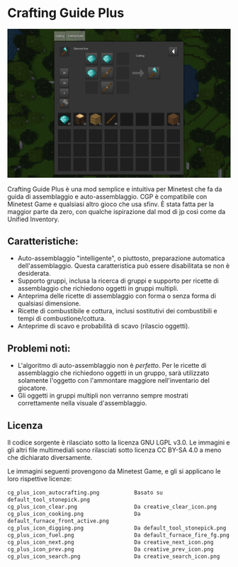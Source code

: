 # Crafting Guide Plus

![screenshot](screenshot.png)

Crafting Guide Plus è una mod semplice e intuitiva per Minetest che fa da guida di assemblaggio e auto-assemblaggio.
CGP è compatibile con Minetest Game e qualsiasi altro gioco che usa sfinv.
È stata fatta per la maggior parte da zero, con qualche ispirazione dal mod di jp così come da Unified Inventory.

## Caratteristiche:

- Auto-assemblaggio "intelligente", o piuttosto, preparazione automatica dell'assemblaggio. Questa caratteristica può essere disabilitata se non è desiderata.
- Supporto gruppi, inclusa la ricerca di gruppi e supporto per ricette di assemblaggio che richiedono oggetti in gruppi multipli.
- Anteprima delle ricette di assemblaggio con forma o senza forma di qualsiasi dimensione.
- Ricette di combustibile e cottura, inclusi sostitutivi dei combustibili e tempi di combustione/cottura.
- Anteprime di scavo e probabilità di scavo (rilascio oggetti).

## Problemi noti:

- L'algoritmo di auto-assemblaggio non è *perfetto*. Per le ricette di assemblaggio che richiedono oggetti in un gruppo, sarà utilizzato solamente l'oggetto con l'ammontare maggiore nell'inventario del giocatore.
- Gli oggetti in gruppi multipli non verranno sempre mostrati correttamente nella visuale d'assemblaggio.

## Licenza

Il codice sorgente è rilasciato sotto la licenza GNU LGPL v3.0. Le immagini e gli altri file multimediali sono rilasciati sotto licenza CC BY-SA 4.0 a meno che dichiarato diversamente.

Le immagini seguenti provengono da Minetest Game, e gli si applicano le loro rispettive licenze:

```
cg_plus_icon_autocrafting.png           Basato su default_tool_stonepick.png
cg_plus_icon_clear.png                  Da creative_clear_icon.png
cg_plus_icon_cooking.png                Da default_furnace_front_active.png
cg_plus_icon_digging.png                Da default_tool_stonepick.png
cg_plus_icon_fuel.png                   Da default_furnace_fire_fg.png
cg_plus_icon_next.png                   Da creative_next_icon.png
cg_plus_icon_prev.png                   Da creative_prev_icon.png
cg_plus_icon_search.png                 Da creative_search_icon.png
```
